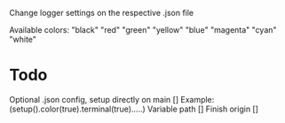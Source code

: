 Change logger settings on the respective .json file

Available colors:
"black"
"red"
"green"
"yellow"
"blue"
"magenta"
"cyan" 
"white"

# Todo

Optional .json config, setup directly on main []
Example: (setup().color(true).terminal(true).....)
Variable path []
Finish origin []